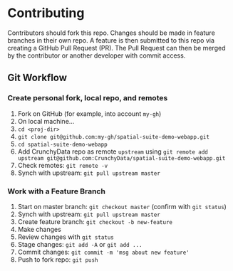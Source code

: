 # Contributing

Contributors should fork this repo.  Changes should be made in feature branches in their own repo.  A feature is then submitted to this repo via creating a GitHub Pull Request (PR).  The Pull Request can then be merged by the contributor or another developer with commit access.

## Git Workflow

### Create personal fork, local repo, and remotes

1. Fork on GitHub (for example, into account `my-gh`)
1. On local machine...
1. `cd <proj-dir>`
1. `git clone git@github.com:my-gh/spatial-suite-demo-webapp.git`
1. `cd spatial-suite-demo-webapp`
1. Add CrunchyData repo as remote `upstream` using `git remote add upstream git@github.com:CrunchyData/spatial-suite-demo-webapp.git`
1. Check remotes: `git remote -v`
1. Synch with upstream: `git pull upstream master`

### Work with a Feature Branch

1. Start on master branch: `git checkout master` (confirm with `git status`)
1. Synch with upstream: `git pull upstream master`
1. Create feature branch: `git checkout -b new-feature`
1. Make changes
1. Review changes with `git status`
1. Stage changes: `git add -A` or `git add ...`
1. Commit changes: `git commit -m 'msg about new feature'`
1. Push to fork repo: `git push`


